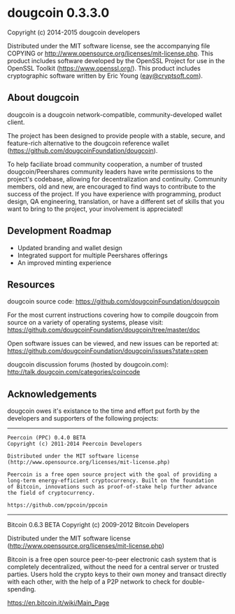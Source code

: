 dougcoin 0.3.3.0
===============

Copyright (c) 2014-2015 dougcoin developers

Distributed under the MIT software license, see the accompanying
file COPYING or http://www.opensource.org/licenses/mit-license.php.
This product includes software developed by the OpenSSL Project for use in
the OpenSSL Toolkit (https://www.openssl.org/).  This product includes
cryptographic software written by Eric Young (eay@cryptsoft.com).


About dougcoin
-------------
dougcoin is a dougcoin network-compatible, community-developed wallet client.

The project has been designed to provide people with a
stable, secure, and feature-rich alternative to the dougcoin reference
wallet (https://github.com/dougcoinFoundation/dougcoin).

To help faciliate broad community cooperation, a number of trusted
dougcoin/Peershares community leaders have write permissions to the project's
codebase, allowing for decentralization and continuity. Community members,
old and new, are encouraged to find ways to contribute to the success of
the project. If you have experience with programming, product design,
QA engineering, translation, or have a different set of skills that you want to
bring to the project, your involvement is appreciated!


Development Roadmap
-------------------
* Updated branding and wallet design
* Integrated support for multiple Peershares offerings
* An improved minting experience


Resources
---------
dougcoin source code: https://github.com/dougcoinFoundation/dougcoin

For the most current instructions covering how to compile dougcoin from
source on a variety of operating systems, please visit:
https://github.com/dougcoinFoundation/dougcoin/tree/master/doc

Open software issues can be viewed, and new issues can be reported at:
https://github.com/dougcoinFoundation/dougcoin/issues?state=open

dougcoin discussion forums (hosted by dougcoin.com):
http://talk.dougcoin.com/categories/coincode



Acknowledgements
----------------
dougcoin owes it's existance to the time and effort put forth by
the developers and supporters of the following projects:

***

    Peercoin (PPC) 0.4.0 BETA
    Copyright (c) 2011-2014 Peercoin Developers

    Distributed under the MIT software license
    (http://www.opensource.org/licenses/mit-license.php)

    Peercoin is a free open source project with the goal of providing a
    long-term energy-efficient cryptocurrency. Built on the foundation
    of Bitcoin, innovations such as proof-of-stake help further advance
    the field of cryptocurrency.

    https://github.com/ppcoin/ppcoin

***

   Bitcoin 0.6.3 BETA
   Copyright (c) 2009-2012 Bitcoin Developers

   Distributed under the MIT software license
   (http://www.opensource.org/licenses/mit-license.php)

   Bitcoin is a free open source peer-to-peer electronic cash system that is
   completely decentralized, without the need for a central server or trusted
   parties.  Users hold the crypto keys to their own money and transact directly
   with each other, with the help of a P2P network to check for double-spending.

   https://en.bitcoin.it/wiki/Main_Page
